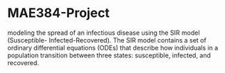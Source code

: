 # MAE384-Project
modeling the spread of an infectious disease using the SIR model (Susceptible-
Infected-Recovered). The SIR model contains a set of ordinary differential equations (ODEs) that describe
how individuals in a population transition between three states: susceptible, infected, and recovered.
